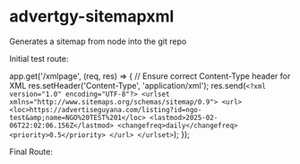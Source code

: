 # advertgy-sitemapxml
Generates a sitemap from node into the git repo



Initial test route:

app.get('/xmlpage', (req, res) => {
  // Ensure correct Content-Type header for XML
  res.setHeader('Content-Type', 'application/xml');
  res.send(`<?xml version="1.0" encoding="UTF-8"?>
<urlset xmlns="http://www.sitemaps.org/schemas/sitemap/0.9">
  <url>
    <loc>https://advertiseguyana.com/listing?id=ngo-test&amp;name=NGO%20TEST%201</loc>
    <lastmod>2025-02-06T22:02:06.156Z</lastmod>
    <changefreq>daily</changefreq>
    <priority>0.5</priority>
  </url>
</urlset>`);
});


Final Route:



